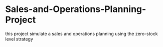 # Sales-and-Operations-Planning-Project
 this project simulate a sales and operations planning using the zero-stock level strategy
